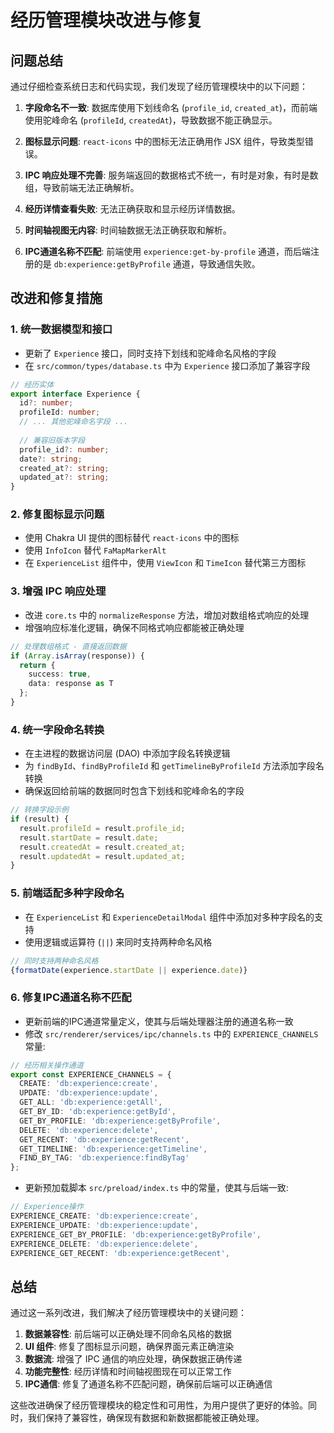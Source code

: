# 经历管理模块改进与修复

## 问题总结

通过仔细检查系统日志和代码实现，我们发现了经历管理模块中的以下问题：

1. **字段命名不一致**: 数据库使用下划线命名 (`profile_id`, `created_at`)，而前端使用驼峰命名 (`profileId`, `createdAt`)，导致数据不能正确显示。

2. **图标显示问题**: `react-icons` 中的图标无法正确用作 JSX 组件，导致类型错误。

3. **IPC 响应处理不完善**: 服务端返回的数据格式不统一，有时是对象，有时是数组，导致前端无法正确解析。

4. **经历详情查看失败**: 无法正确获取和显示经历详情数据。

5. **时间轴视图无内容**: 时间轴数据无法正确获取和解析。

6. **IPC通道名称不匹配**: 前端使用 `experience:get-by-profile` 通道，而后端注册的是 `db:experience:getByProfile` 通道，导致通信失败。

## 改进和修复措施

### 1. 统一数据模型和接口

- 更新了 `Experience` 接口，同时支持下划线和驼峰命名风格的字段
- 在 `src/common/types/database.ts` 中为 `Experience` 接口添加了兼容字段

```typescript
// 经历实体
export interface Experience {
  id?: number;
  profileId: number;
  // ... 其他驼峰命名字段 ...
  
  // 兼容旧版本字段
  profile_id?: number;
  date?: string;
  created_at?: string;
  updated_at?: string;
}
```

### 2. 修复图标显示问题

- 使用 Chakra UI 提供的图标替代 `react-icons` 中的图标
- 使用 `InfoIcon` 替代 `FaMapMarkerAlt`
- 在 `ExperienceList` 组件中，使用 `ViewIcon` 和 `TimeIcon` 替代第三方图标

### 3. 增强 IPC 响应处理

- 改进 `core.ts` 中的 `normalizeResponse` 方法，增加对数组格式响应的处理
- 增强响应标准化逻辑，确保不同格式响应都能被正确处理

```typescript
// 处理数组格式 - 直接返回数据
if (Array.isArray(response)) {
  return {
    success: true,
    data: response as T
  };
}
```

### 4. 统一字段命名转换

- 在主进程的数据访问层 (DAO) 中添加字段名转换逻辑
- 为 `findById`、`findByProfileId` 和 `getTimelineByProfileId` 方法添加字段名转换
- 确保返回给前端的数据同时包含下划线和驼峰命名的字段

```typescript
// 转换字段示例
if (result) {
  result.profileId = result.profile_id;
  result.startDate = result.date;
  result.createdAt = result.created_at;
  result.updatedAt = result.updated_at;
}
```

### 5. 前端适配多种字段命名

- 在 `ExperienceList` 和 `ExperienceDetailModal` 组件中添加对多种字段名的支持
- 使用逻辑或运算符 (`||`) 来同时支持两种命名风格

```typescript
// 同时支持两种命名风格
{formatDate(experience.startDate || experience.date)}
```

### 6. 修复IPC通道名称不匹配

- 更新前端的IPC通道常量定义，使其与后端处理器注册的通道名称一致
- 修改 `src/renderer/services/ipc/channels.ts` 中的 `EXPERIENCE_CHANNELS` 常量:

```typescript
// 经历相关操作通道
export const EXPERIENCE_CHANNELS = {
  CREATE: 'db:experience:create',
  UPDATE: 'db:experience:update',
  GET_ALL: 'db:experience:getAll',
  GET_BY_ID: 'db:experience:getById',
  GET_BY_PROFILE: 'db:experience:getByProfile',
  DELETE: 'db:experience:delete',
  GET_RECENT: 'db:experience:getRecent',
  GET_TIMELINE: 'db:experience:getTimeline',
  FIND_BY_TAG: 'db:experience:findByTag'
};
```

- 更新预加载脚本 `src/preload/index.ts` 中的常量，使其与后端一致:

```typescript
// Experience操作
EXPERIENCE_CREATE: 'db:experience:create',
EXPERIENCE_UPDATE: 'db:experience:update',
EXPERIENCE_GET_BY_PROFILE: 'db:experience:getByProfile',
EXPERIENCE_DELETE: 'db:experience:delete',
EXPERIENCE_GET_RECENT: 'db:experience:getRecent',
```

## 总结

通过这一系列改进，我们解决了经历管理模块中的关键问题：

1. **数据兼容性**: 前后端可以正确处理不同命名风格的数据
2. **UI 组件**: 修复了图标显示问题，确保界面元素正确渲染
3. **数据流**: 增强了 IPC 通信的响应处理，确保数据正确传递
4. **功能完整性**: 经历详情和时间轴视图现在可以正常工作
5. **IPC通信**: 修复了通道名称不匹配问题，确保前后端可以正确通信

这些改进确保了经历管理模块的稳定性和可用性，为用户提供了更好的体验。同时，我们保持了兼容性，确保现有数据和新数据都能被正确处理。 